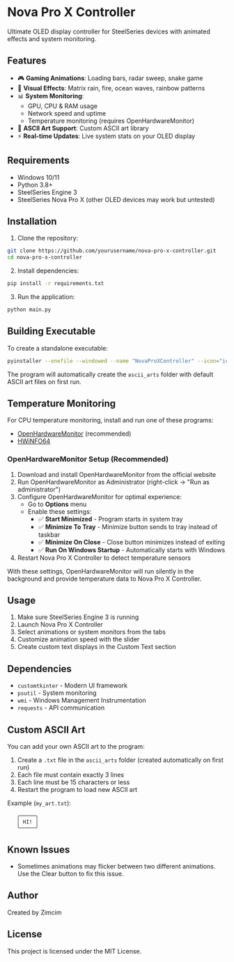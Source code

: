 # Nova Pro X Controller

Ultimate OLED display controller for SteelSeries devices with animated effects and system monitoring.

## Features

- 🎮 **Gaming Animations**: Loading bars, radar sweep, snake game
- 🌊 **Visual Effects**: Matrix rain, fire, ocean waves, rainbow patterns
- 📊 **System Monitoring**:
  - GPU, CPU & RAM usage
  - Network speed and uptime
  - Temperature monitoring (requires OpenHardwareMonitor)
- 🎨 **ASCII Art Support**: Custom ASCII art library
- ⚡ **Real-time Updates**: Live system stats on your OLED display

## Requirements

- Windows 10/11
- Python 3.8+
- SteelSeries Engine 3
- SteelSeries Nova Pro X (other OLED devices may work but untested)

## Installation

1. Clone the repository:

```bash
git clone https://github.com/yourusername/nova-pro-x-controller.git
cd nova-pro-x-controller
```

2. Install dependencies:

```bash
pip install -r requirements.txt
```

3. Run the application:

```bash
python main.py
```

## Building Executable

To create a standalone executable:

```bash
pyinstaller --onefile --windowed --name "NovaProXController" --icon="icon.ico" --collect-all customtkinter main.py
```

The program will automatically create the `ascii_arts` folder with default ASCII art files on first run.

## Temperature Monitoring

For CPU temperature monitoring, install and run one of these programs:

- [OpenHardwareMonitor](https://openhardwaremonitor.org/) (recommended)
- [HWiNFO64](https://www.hwinfo.com/)

### OpenHardwareMonitor Setup (Recommended)

1. Download and install OpenHardwareMonitor from the official website
2. Run OpenHardwareMonitor as Administrator (right-click → "Run as administrator")
3. Configure OpenHardwareMonitor for optimal experience:
   - Go to **Options** menu
   - Enable these settings:
     - ✅ **Start Minimized** - Program starts in system tray
     - ✅ **Minimize To Tray** - Minimize button sends to tray instead of taskbar
     - ✅ **Minimize On Close** - Close button minimizes instead of exiting
     - ✅ **Run On Windows Startup** - Automatically starts with Windows
4. Restart Nova Pro X Controller to detect temperature sensors

With these settings, OpenHardwareMonitor will run silently in the background and provide temperature data to Nova Pro X Controller.

## Usage

1. Make sure SteelSeries Engine 3 is running
2. Launch Nova Pro X Controller
3. Select animations or system monitors from the tabs
4. Customize animation speed with the slider
5. Create custom text displays in the Custom Text section

## Dependencies

- `customtkinter` - Modern UI framework
- `psutil` - System monitoring
- `wmi` - Windows Management Instrumentation
- `requests` - API communication

## Custom ASCII Art

You can add your own ASCII art to the program:

1. Create a `.txt` file in the `ascii_arts` folder (created automatically on first run)
2. Each file must contain exactly 3 lines
3. Each line must be 15 characters or less
4. Restart the program to load new ASCII art

Example (`my_art.txt`):

```
   ╭─────╮
   │ HI! │
   ╰─────╯
```

## Known Issues

- Sometimes animations may flicker between two different animations. Use the Clear button to fix this issue.

## Author

Created by Zimcim

## License

This project is licensed under the MIT License.
